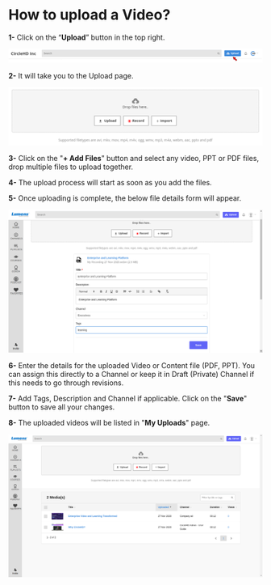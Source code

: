 # How to upload a Video?

**1-** Click on the “**Upload**” button in the top right.

![](../.gitbook/assets/upload1.png)

**2-** It will take you to the Upload page.

![](../.gitbook/assets/upload2.png)

**3-** Click on the "**+ Add Files**" button and select any video, PPT or PDF files, drop multiple files to upload together. 

**4-** The upload process will start as soon as you add the files.

**5-** Once uploading is complete, the below file details form will appear.

![](../.gitbook/assets/upload-video.png)

**6-** Enter the details for the uploaded Video or Content file \(PDF, PPT\). You can assign this directly to a Channel or keep it in Draft \(Private\) Channel if this needs to go through revisions. 

**7-** Add Tags, Description and Channel if applicable. Click on the "**Save**" button to save all your changes. 

**8-** The uploaded videos will be listed in "**My Uploads**" page.

![](../.gitbook/assets/my-uploads%20%281%29.png)

